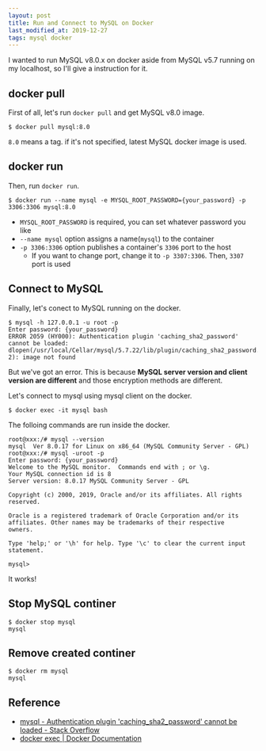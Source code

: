 ```yaml
---
layout: post
title: Run and Connect to MySQL on Docker
last_modified_at: 2019-12-27
tags: mysql docker
---
```


I wanted to run MySQL v8.0.x on docker aside from MySQL v5.7 running on my localhost, so I'll give a instruction for it.

## docker pull

First of all, let's run `docker pull` and get MySQL v8.0 image.

```console
$ docker pull mysql:8.0
```

`8.0` means a tag. if it's not specified, latest MySQL docker image is used.

## docker run

Then, run `docker run`.

```console
$ docker run --name mysql -e MYSQL_ROOT_PASSWORD={your_password} -p 3306:3306 mysql:8.0
```

- `MYSQL_ROOT_PASSWORD` is required, you can set whatever password you like
- `--name mysql` option assigns a name(`mysql`) to the container
- `-p 3306:3306` option publishes a container's `3306` port to the host
  - If you want to change port, change it to `-p 3307:3306`. Then, `3307` port is used

## Connect to MySQL

Finally, let's conect to MySQL running on the docker.

```console
$ mysql -h 127.0.0.1 -u root -p
Enter password: {your_password}
ERROR 2059 (HY000): Authentication plugin 'caching_sha2_password' cannot be loaded: dlopen(/usr/local/Cellar/mysql/5.7.22/lib/plugin/caching_sha2_password.so, 2): image not found
```

But we've got an error. This is because **MySQL server version and client version are different** and those encryption methods are different.

Let's connect to mysql using mysql client on the docker.

```console
$ docker exec -it mysql bash
```

The folloing commands are run inside the docker.

```console
root@xxx:/# mysql --version
mysql  Ver 8.0.17 for Linux on x86_64 (MySQL Community Server - GPL)
root@xxx:/# mysql -uroot -p
Enter password: {your_password}
Welcome to the MySQL monitor.  Commands end with ; or \g.
Your MySQL connection id is 8
Server version: 8.0.17 MySQL Community Server - GPL

Copyright (c) 2000, 2019, Oracle and/or its affiliates. All rights reserved.

Oracle is a registered trademark of Oracle Corporation and/or its
affiliates. Other names may be trademarks of their respective
owners.

Type 'help;' or '\h' for help. Type '\c' to clear the current input statement.

mysql>
```

It works!

## Stop MySQL continer

```console
$ docker stop mysql
mysql
```

## Remove created continer

```console
$ docker rm mysql
mysql
```

## Reference

- [mysql - Authentication plugin 'caching_sha2_password' cannot be loaded - Stack Overflow](https://stackoverflow.com/questions/49194719/authentication-plugin-caching-sha2-password-cannot-be-loaded)
- [docker exec \| Docker Documentation](https://docs.docker.com/engine/reference/commandline/exec/)
